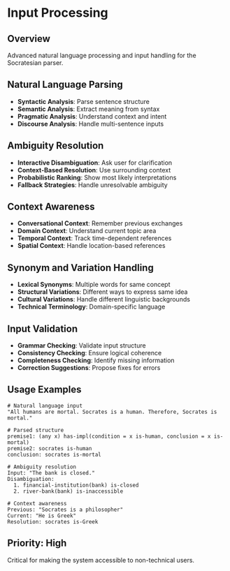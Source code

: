 # Input Processing

## Overview
Advanced natural language processing and input handling for the Socratesian parser.

## Natural Language Parsing
- **Syntactic Analysis**: Parse sentence structure
- **Semantic Analysis**: Extract meaning from syntax
- **Pragmatic Analysis**: Understand context and intent
- **Discourse Analysis**: Handle multi-sentence inputs

## Ambiguity Resolution
- **Interactive Disambiguation**: Ask user for clarification
- **Context-Based Resolution**: Use surrounding context
- **Probabilistic Ranking**: Show most likely interpretations
- **Fallback Strategies**: Handle unresolvable ambiguity

## Context Awareness
- **Conversational Context**: Remember previous exchanges
- **Domain Context**: Understand current topic area
- **Temporal Context**: Track time-dependent references
- **Spatial Context**: Handle location-based references

## Synonym and Variation Handling
- **Lexical Synonyms**: Multiple words for same concept
- **Structural Variations**: Different ways to express same idea
- **Cultural Variations**: Handle different linguistic backgrounds
- **Technical Terminology**: Domain-specific language

## Input Validation
- **Grammar Checking**: Validate input structure
- **Consistency Checking**: Ensure logical coherence
- **Completeness Checking**: Identify missing information
- **Correction Suggestions**: Propose fixes for errors

## Usage Examples
```
# Natural language input
"All humans are mortal. Socrates is a human. Therefore, Socrates is mortal."

# Parsed structure
premise1: (any x) has-impl(condition = x is-human, conclusion = x is-mortal)
premise2: socrates is-human
conclusion: socrates is-mortal

# Ambiguity resolution
Input: "The bank is closed."
Disambiguation: 
  1. financial-institution(bank) is-closed
  2. river-bank(bank) is-inaccessible
  
# Context awareness
Previous: "Socrates is a philosopher"
Current: "He is Greek"
Resolution: socrates is-Greek
```

## Priority: High
Critical for making the system accessible to non-technical users.